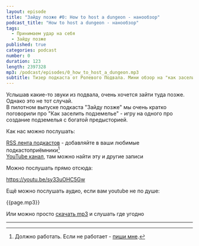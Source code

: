 ```yaml
---
layout: episode
title: "Зайду позже #0: How to host a dungeon - нанообзор"
podcast_title: "How to host a dungeon - нанообзор"
tags:
  - Принимаем удар на себя
  - Зайду позже
published: true
categories: podcast
number: 0
duration: 123
length: 2397328
mp3: /podcast/episodes/0_how_to_host_a_dungeon.mp3
subtitle: Тизер подкаста от Ролевого Подвала. Мини обзор на "как заселить подземелье" на 2 минуты
---
```

Услышав какие-то звуки из подвала, очень хочется зайти туда позже. Однако это не тот случай.  
В пилотном выпуске подкаста "Зайду позже" мы очень кратко поговорили про "Как заселить подземелье" - игру на одного про создание подземелья с богатой предысторией.

Как нас можно послушать:

[RSS лента подкастов](/podcast/zp-feed.xml) - добавляйте в ваши любимые подкастоприёмники[^1]  
[YouTube канал](https://www.youtube.com/channel/UCr-09bDJ9wvDxTMmotgOeFg), там можно найти эту и другие записи

Можно послушать прямо отсюда:

https://youtu.be/sy33uOHC5Gw

Ещё можно послушать аудио, если вам youtube не по душе:

{{page.mp3}}

Или можно просто [скачать mp3]({{page.mp3}}) и слушать где угодно

---

[^1]: Должно работать. Если не работает - [пиши мне](https://t.me/wunderwaffla).
